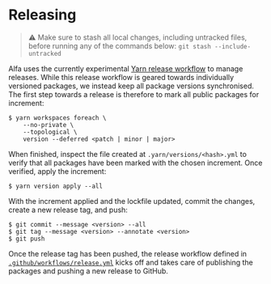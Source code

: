 # Releasing

> :warning: Make sure to stash all local changes, including untracked files, before running any of the commands below: `git stash --include-untracked`

Alfa uses the currently experimental [Yarn release workflow](https://yarnpkg.com/features/release-workflow) to manage releases. While this release workflow is geared towards individually versioned packages, we instead keep all package versions synchronised. The first step towards a release is therefore to mark all public packages for increment:

```console
$ yarn workspaces foreach \
    --no-private \
    --topological \
    version --deferred <patch | minor | major>
```

When finished, inspect the file created at `.yarn/versions/<hash>.yml` to verify that all packages have been marked with the chosen increment. Once verified, apply the increment:

```console
$ yarn version apply --all
```

With the increment applied and the lockfile updated, commit the changes, create a new release tag, and push:

```console
$ git commit --message <version> --all
$ git tag --message <version> --annotate <version>
$ git push
```

Once the release tag has been pushed, the release workflow defined in [`.github/workflows/release.yml`](../.github/workflows/release.yml) kicks off and takes care of publishing the packages and pushing a new release to GitHub.
